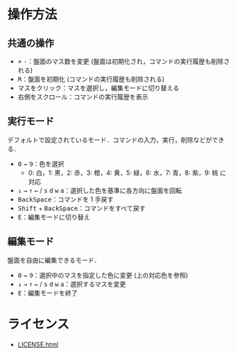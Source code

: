 # 操作方法

## 共通の操作
- <kbd>+</kbd> <kbd>-</kbd>：盤面のマス数を変更 (盤面は初期化され，コマンドの実行履歴も削除される)
- <kbd>R</kbd>：盤面を初期化 (コマンドの実行履歴も削除される)
- マスをクリック：マスを選択し，編集モードに切り替える
- 右側をスクロール：コマンドの実行履歴を表示

## 実行モード

デフォルトで設定されているモード．コマンドの入力，実行，削除などができる．

- <kbd>0</kbd> ~ <kbd>9</kbd>：色を選択
    - 0: 白，1: 黒，2: 赤，3: 橙，4: 黄，5: 緑，6: 水，7: 青，8: 紫，9: 桃 に対応
- <kbd>↓</kbd> <kbd>→</kbd> <kbd>↑</kbd> <kbd>←</kbd> / <kbd>s</kbd> <kbd>d</kbd> <kbd>w</kbd> <kbd>a</kbd>：選択した色を基準に各方向に盤面を回転
- <kbd>BackSpace</kbd>：コマンドを 1 手戻す
- <kbd>Shift</kbd> + <kbd>BackSpace</kbd>：コマンドをすべて戻す
- <kbd>E</kbd>：編集モードに切り替え

## 編集モード

盤面を自由に編集できるモード．

- <kbd>0</kbd> ~ <kbd>9</kbd>：選択中のマスを指定した色に変更 (上の対応色を参照)
- <kbd>↓</kbd> <kbd>→</kbd> <kbd>↑</kbd> <kbd>←</kbd> / <kbd>s</kbd> <kbd>d</kbd> <kbd>w</kbd> <kbd>a</kbd>：選択するマスを変更
- <kbd>E</kbd>：編集モードを終了

# ライセンス

- [LICENSE.html](./LICENSE.html)